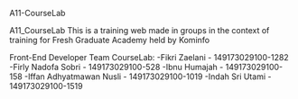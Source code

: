 A11-CourseLab

A11_CourseLab This is a training web made in groups in the context of training for Fresh Graduate Academy held by Kominfo  

Front-End Developer Team CourseLab: 
-Fikri Zaelani - 149173029100-1282 
-Firly Nadofa Sobri - 149173029100-528 
-Ibnu Humajah - 149173029100-158 
-Iffan Adhyatmawan Nusli - 149173029100-1019 
-Indah Sri Utami - 149173029100-1519
